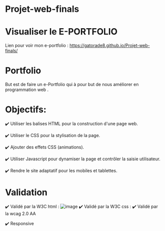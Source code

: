 # Projet-web-finals
# Visualiser le E-PORTFOLIO 
Lien pour voir mon e-portfolio : https://gatorade8.github.io/Projet-web-finals/

# Portfolio
But est de faire un e-Portfolio qui à pour but de nous améliorer en programmation web .

# Objectifs: 
✔️ Utiliser les balises HTML pour la construction d'une page web.

✔️ Utiliser le CSS pour la stylisation de la page.

✔️ Ajouter des effets CSS (animations).

✔️ Utiliser Javascript pour dynamiser la page et contrôler la saisie utilisateur.

✔️ Rendre le site adaptatif pour les mobiles et tablettes.

# Validation
✔️ Validé par la W3C html : ![image](https://github.com/Gatorade8/Projet-web-finals/assets/144896549/434f4284-0179-40c8-b4db-b66b800b22f8)
✔️ Validé par la W3C css :
✔️ Validé par la wcag 2.0 AA

✔️ Responsive 




 

